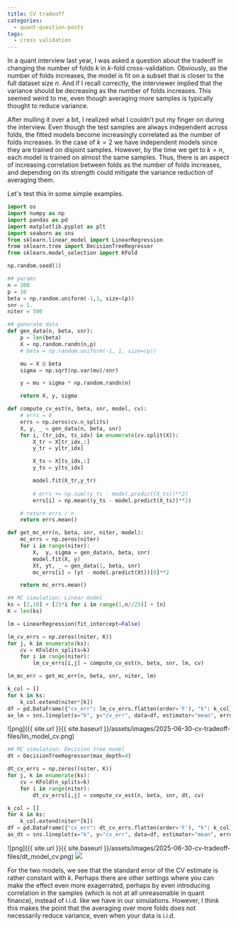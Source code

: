 ```yaml
---
title: CV tradeoff
categories: 
  - quant-question-posts
tags: 
  - cross validation
---
```


In a quant interview last year, I was asked a question about the
tradeoff in changing the number of folds $k$ in $k$-fold
cross-validation. Obviously, as the number of folds increases, the model
is fit on a subset that is closer to the full dataset size $n$. And if I
recall correctly, the interviewer implied that the variance should
be decreasing as the number of folds increases. This seemed weird to me,
even though averaging more samples is typically thought to reduce
variance.

After mulling it over a bit, I realized what I couldn\'t put my finger
on during the interview. Even though the test samples are always
independent across folds, the fitted models become increasingly
correlated as the number of folds increases. In the case of $k=2$ we
have independent models since they are trained on disjoint samples.
However, by the time we get to $k=n$, each model is trained on almost
the same samples. Thus, there is an aspect of increasing correlation
between folds as the number of folds increases, and depending on its
strength could mitigate the variance reduction of averaging them.

Let\'s test this in some simple examples.

``` python
import os
import numpy as np
import pandas as pd
import matplotlib.pyplot as plt
import seaborn as sns
from sklearn.linear_model import LinearRegression
from sklearn.tree import DecisionTreeRegressor
from sklearn.model_selection import KFold
```

``` python
np.random.seed(1)
```

``` python
## params
n = 200
p = 10
beta = np.random.uniform(-1,1, size=(p))
snr = 1. 
niter = 500
```

``` python
## generate data
def gen_data(n, beta, snr):
    p = len(beta)
    X = np.random.randn(n,p)
    # beta = np.random.uniform(-1, 1, size=(p))

    mu = X @ beta
    sigma = np.sqrt(np.var(mu)/snr)

    y = mu + sigma * np.random.randn(n)

    return X, y, sigma
```

``` python
def compute_cv_est(n, beta, snr, model, cv):
    # errs = 0
    errs = np.zeros(cv.n_splits)
    X, y, _ = gen_data(n, beta, snr)
    for i, (tr_idx, ts_idx) in enumerate(cv.split(X)):
        X_tr = X[tr_idx,:]
        y_tr = y[tr_idx]

        X_ts = X[ts_idx,:]
        y_ts = y[ts_idx]

        model.fit(X_tr,y_tr)
    
        # errs += np.sum((y_ts - model.predict(X_ts))**2)
        errs[i] = np.mean((y_ts - model.predict(X_ts))**2)

    # return errs / n
    return errs.mean()
```

``` python
def get_mc_err(n, beta, snr, niter, model):
    mc_errs = np.zeros(niter)
    for i in range(niter):
        X,  y, sigma = gen_data(n, beta, snr)
        model.fit(X, y)
        Xt, yt, _ = gen_data(1, beta, snr)
        mc_errs[i] = (yt - model.predict(Xt))[0]**2

    return mc_errs.mean()
```

``` python
## MC simulation: Linear model
ks = [2,10] + [25*i for i in range(1,n//25)] + [n]
K = len(ks)

lm = LinearRegression(fit_intercept=False)

lm_cv_errs = np.zeros((niter, K))
for j, k in enumerate(ks):
    cv = KFold(n_splits=k)
    for i in range(niter):
        lm_cv_errs[i,j] = compute_cv_est(n, beta, snr, lm, cv)
```

``` python
lm_mc_err = get_mc_err(n, beta, snr, niter, lm)
```

``` python
k_col = []
for k in ks:
    k_col.extend(niter*[k])
df = pd.DataFrame({"cv_err": lm_cv_errs.flatten(order='F'), "k": k_col})
ax_lm = sns.lineplot(x="k", y="cv_err", data=df, estimator="mean", errorbar="se")
```

![png]({{ site.url }}{{ site.baseurl }}/assets/images/2025-06-30-cv-tradeoff-files/lin_model_cv.png)

``` python
## MC simulation: Decision tree model
dt = DecisionTreeRegressor(max_depth=4)

dt_cv_errs = np.zeros((niter, K))
for j, k in enumerate(ks):
    cv = KFold(n_splits=k)
    for i in range(niter):
        dt_cv_errs[i,j] = compute_cv_est(n, beta, snr, dt, cv)
```

``` python
k_col = []
for k in ks:
    k_col.extend(niter*[k])
df = pd.DataFrame({"cv_err": dt_cv_errs.flatten(order='F'), "k": k_col})
ax_dt = sns.lineplot(x="k", y="cv_err", data=df, estimator="mean", errorbar="se")
```

![png]({{ site.url }}{{ site.baseurl }}/assets/images/2025-06-30-cv-tradeoff-files/dt_model_cv.png)
![](6913489cad3c1526588bf5cbe0d8c501fbfce536.png)

For the two models, we see that the standard error of the CV estimate is
rather constant with $k$. Perhaps there are other settings where you can
make the effect even more exagerrated, perhaps by even introducing
correlation in the samples (which is not at all unreasonable in quant
finance), instead of i.i.d. like we have in our simulations. However, I
think this makes the point that the averaging over more folds does not
necessarily reduce variance, even when your data is i.i.d.
